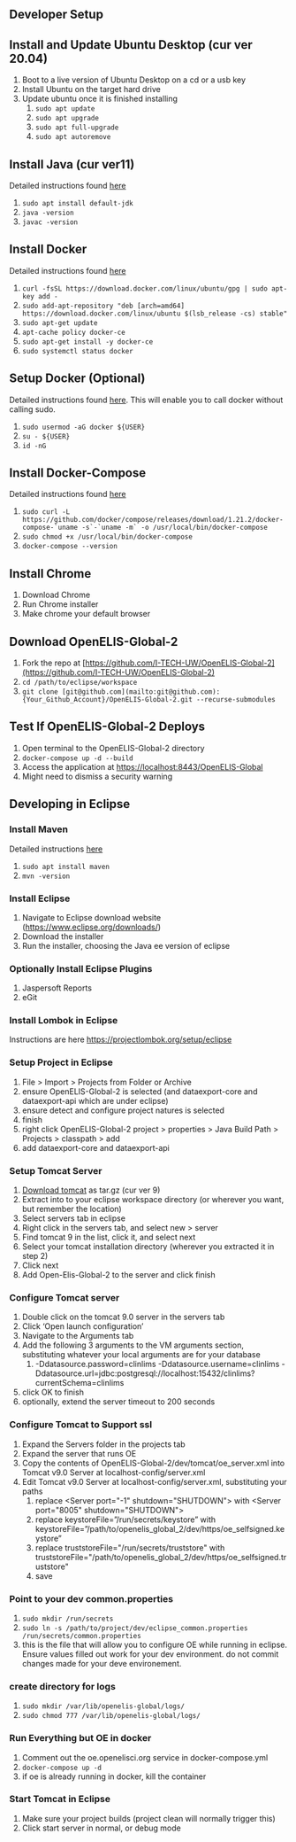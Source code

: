 ## Developer Setup

## Install and Update Ubuntu Desktop (cur ver 20.04)

1. Boot to a live version of Ubuntu Desktop on a cd or a usb key
2. Install Ubuntu on the target hard drive
3. Update ubuntu once it is finished installing
   1. `sudo apt update`
   2. `sudo apt upgrade`
   3. `sudo apt full-upgrade`
   4. `sudo apt autoremove`

## Install Java (cur ver11)

Detailed instructions found
[here](https://www.digitalocean.com/community/tutorials/how-to-install-java-with-apt-on-ubuntu-18-04)

1. `sudo apt install default-jdk`
2. `java -version`
3. `javac -version`

## Install Docker

Detailed instructions found
[here](https://www.digitalocean.com/community/tutorials/how-to-install-and-use-docker-on-ubuntu-16-04)

1. `curl -fsSL https://download.docker.com/linux/ubuntu/gpg | sudo apt-key add -`
2. `sudo add-apt-repository "deb [arch=amd64] https://download.docker.com/linux/ubuntu $(lsb_release -cs) stable"`
3. `sudo apt-get update`
4. `apt-cache policy docker-ce`
5. `sudo apt-get install -y docker-ce`
6. `sudo systemctl status docker`

## Setup Docker (Optional)

Detailed instructions found
[here](https://www.digitalocean.com/community/tutorials/how-to-install-and-use-docker-on-ubuntu-16-04).
This will enable you to call docker without calling sudo.

1. `sudo usermod -aG docker ${USER} `
2. `su - ${USER}`
3. `id -nG`

## Install Docker-Compose

Detailed instructions found
[here](https://www.digitalocean.com/community/tutorials/how-to-install-docker-compose-on-ubuntu-18-04)

1. `` sudo curl -L https://github.com/docker/compose/releases/download/1.21.2/docker-compose-`uname -s`-`uname -m` -o /usr/local/bin/docker-compose ``
2. `sudo chmod +x /usr/local/bin/docker-compose`
3. `docker-compose --version`

## Install Chrome

1. Download Chrome
2. Run Chrome installer
3. Make chrome your default browser

## Download OpenELIS-Global-2

1. Fork the repo at
   [https://github.com/I-TECH-UW/OpenELIS-Global-2](https://github.com/I-TECH-UW/OpenELIS-Global-2)
2. `cd /path/to/eclipse/workspace`
3. `git clone [git@github.com](mailto:git@github.com):{Your_Github_Account}/OpenELIS-Global-2.git --recurse-submodules`

## Test If OpenELIS-Global-2 Deploys

1. Open terminal to the OpenELIS-Global-2 directory
2. `docker-compose up -d --build`
3. Access the application at
   [https://localhost:8443/OpenELIS-Global](https://localhost:8443/OpenELIS-Global)
4. Might need to dismiss a security warning

## Developing in Eclipse

### Install Maven

Detailed instructions
[here](https://linuxize.com/post/how-to-install-apache-maven-on-ubuntu-18-04/)

1. `sudo apt install maven`
2. `mvn -version`

### Install Eclipse

1. Navigate to Eclipse download website (https://www.eclipse.org/downloads/)
2. Download the installer
3. Run the installer, choosing the Java ee version of eclipse

### Optionally Install Eclipse Plugins

1. Jaspersoft Reports
2. eGit

### Install Lombok in Eclipse

Instructions are here https://projectlombok.org/setup/eclipse

### Setup Project in Eclipse

1. File > Import > Projects from Folder or Archive
2. ensure OpenELIS-Global-2 is selected (and dataexport-core and dataexport-api
   which are under eclipse)
3. ensure detect and configure project natures is selected
4. finish
5. right click OpenELIS-Global-2 project > properties > Java Build Path >
   Projects > classpath > add
6. add dataexport-core and dataexport-api

### Setup Tomcat Server

1. [Download tomcat](https://tomcat.apache.org/download-90.cgi) as tar.gz (cur
   ver 9)
2. Extract into to your eclipse workspace directory (or wherever you want, but
   remember the location)
3. Select servers tab in eclipse
4. Right click in the servers tab, and select new > server
5. Find tomcat 9 in the list, click it, and select next
6. Select your tomcat installation directory (wherever you extracted it in
   step 2)
7. Click next
8. Add Open-Elis-Global-2 to the server and click finish

### Configure Tomcat server

1. Double click on the tomcat 9.0 server in the servers tab
2. Click ‘Open launch configuration’
3. Navigate to the Arguments tab
4. Add the following 3 arguments to the VM arguments section, substituting
   whatever your local arguments are for your database
   1. -Ddatasource.password=clinlims -Ddatasource.username=clinlims
      -Ddatasource.url=jdbc:postgresql://localhost:15432/clinlims?currentSchema=clinlims
5. click OK to finish
6. optionally, extend the server timeout to 200 seconds

### Configure Tomcat to Support ssl

1. Expand the Servers folder in the projects tab
2. Expand the server that runs OE
3. Copy the contents of OpenELIS-Global-2/dev/tomcat/oe_server.xml into Tomcat
   v9.0 Server at localhost-config/server.xml
4. Edit Tomcat v9.0 Server at localhost-config/server.xml, substituting your
   paths
   1. replace &lt;Server port="-1" shutdown="SHUTDOWN"> with &lt;Server
      port="8005" shutdown="SHUTDOWN">
   2. replace keystoreFile=”/run/secrets/keystore” with
      keystoreFile=”/path/to/openelis_global_2/dev/https/oe_selfsigned.keystore”
   3. replace truststoreFile="/run/secrets/truststore" with
      truststoreFile="/path/to/openelis_global_2/dev/https/oe_selfsigned.truststore"
   4. save

### Point to your dev common.properties

1. `sudo mkdir /run/secrets`
2. `sudo ln -s /path/to/project/dev/eclipse_common.properties /run/secrets/common.properties`
3. this is the file that will allow you to configure OE while running in
   eclipse. Ensure values filled out work for your dev environment. do not
   commit changes made for your deve environement.

### create directory for logs

1. `sudo mkdir /var/lib/openelis-global/logs/`
2. `sudo chmod 777 /var/lib/openelis-global/logs/`

### Run Everything but OE in docker

1. Comment out the oe.openelisci.org service in docker-compose.yml
2. `docker-compose up -d`
3. if oe is already running in docker, kill the container

### Start Tomcat in Eclipse

1. Make sure your project builds (project clean will normally trigger this)
2. Click start server in normal, or debug mode
